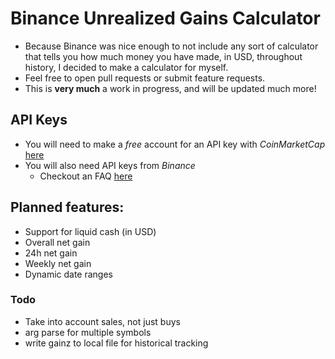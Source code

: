 # Binance Unrealized Gains Calculator
- Because Binance was nice enough to not include any sort of calculator that tells you how much money you have made, in USD, throughout history, I decided to make a calculator for myself. 
- Feel free to open pull requests or submit feature requests. 
- This is **very much** a work in progress, and will be updated much more! 

## API Keys
- You will need to make a *free* account for an API key with *CoinMarketCap* [here](https://pro.coinmarketcap.com/)
- You will also need API keys from *Binance*
    - Checkout an FAQ [here](https://www.binance.com/en/support/faq/360002502072-How-to-create-API)

## Planned features:
- Support for liquid cash (in USD)
- Overall net gain 
- 24h net gain 
- Weekly net gain
- Dynamic date ranges 

### Todo
- Take into account sales, not just buys
- arg parse for multiple symbols
- write gainz to local file for historical tracking 